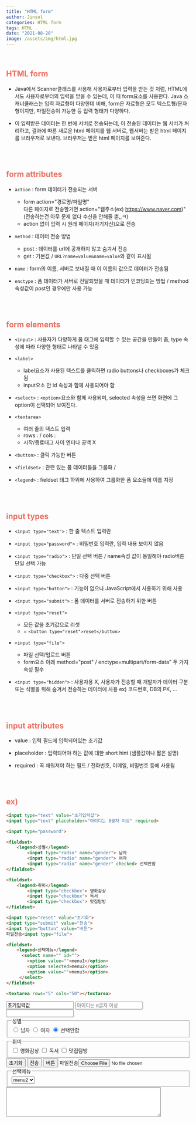 ```yaml
---
title: "HTML form"
author: Jinsol
categories: HTML form
tags: HTML
date: "2021-08-20"
image: /assets/img/html.jpg
---
```


<br>

## <span style="color:#ee6c5d">HTML form</form></span>

- Java에서 Scanner클래스를 사용해 사용자로부터 입력을 받는 것 처럼, HTML에서도 사용자로부터의 입력을 받을 수 있는데, 이 때 form요소를 사용한다.  Java 스캐너클래스는 입력 자료형이 다양한데 비해, form은 자료형은 모두 텍스트형/문자형이지만, 파일전송이 가능한 등 입력 형태가 다양하다.

- 이 입력받은 데이터는 한 번에 서버로 전송되는데, 이 전송된 데이터는 웹 서버가 처리하고, 결과에 따른 새로운 html 페이지를 웹 서버로, 웹서버는 받은 html 페이지를 브라우저로 보낸다. 브라우저는 받은 html 페이지를 보여준다.

<br><br>

## <span style="color:#ee6c5d">form attributes</span>

- `action` : form 데이터가 전송되는 서버
    - form action="경로명/파일명"<br>
다른 페이지로 전송할거면 action="웹주소(ex) https://www.naver.com)"<br>
(전송하는건 아무 문제 없다 수신을 안해줄 뿐,,ㅋ)
    - action 없이 입력 시 원래 페이지(자기자신)으로 전송

- `method` : 데이터 전송 방법
    - post : 데이터를 url에 공개하지 않고 숨겨서 전송
    - get : 기본값 / `URL?name=value&name=value`와 같이 표시됨

- `name` : form의 이름, 서버로 보내질 때 이 이름의 값으로 데이터가 전송됨

- `enctype` : 폼 데이터가 서버로 전달되었을 때 데이터가 인코딩되는 방법 / method 속성값이 post인 경우에만 사용 가능

<br><br>

## <span style="color:#ee6c5d">form elements</span>

- `<input>` : 사용자가 다양하게 폼 태그에 입력할 수 있는 공간을 만들어 줌, type 속성에 따라 다양한 형태로 나타낼 수 있음

- `<label>`
    - label요소가 사용된 텍스트를 클릭하면 radio buttons나 checkboxes가 체크됨
    - input요소 안 id 속성과 함께 사용되어야 함

- `<select>` : `<option>`요소와 함께 사용되며, selected 속성을 쓰면 화면에 그 option이 선택되어 보여진다.

- `<textarea>`
    - 여러 줄의 텍스트 입력
    - rows : / cols : 
    - 시작/종료태그 사이 엔터나 공백 X

- `<button>` : 클릭 가능한 버튼

- `<fieldset>` : 관련 있는 폼 데이터들을 그룹화 / 

- `<legend>` : fieldset 태그 하위에 사용하여 그룹화한 폼 요소들에 이름 지정

<br><br>

## <span style="color:#ee6c5d">input types</span>

- `<input type="text">` : 한 줄 텍스트 입력란

- `<input type="password">` : 비밀번호 입력란, 입력 내용 보이지 않음

- `<input type="radio">` : 단일 선택 버튼 / name속성 값이 동일해야 radio버튼 단일 선택 가능

- `<input type="checkbox">` : 다중 선택 버튼

- `<input type="button">` : 기능이 없으나 JavaScript에서 사용하기 위해 사용

- `<input type="submit">` : 폼 데이터를 서버로 전송하기 위한 버튼

- `<input type="reset">` 
    - 모든 값을 초기값으로 리셋 
    -  = `<button type="reset">reset</button>`

- `<input type="file">` 
    - 파일 선택/업로드 버튼 
    - form요소 아래 method="post" / enctype=multipart/form-data" 두 가지 속성 필수

- `<input type="hidden">` : 사용자용 X, 사용자가 전송할 때 개발자가 데이터 구분 또는 식별을 위해 숨겨서 전송하는 데이터에 사용
    ex) 코드번호, DB의 PK, ...

<br><br>

## <span style="color:#ee6c5d">input attributes</span>

- value : 입력 필드에 입력되어있는 초기값

- placeholder : 입력되어야 하는 값에 대한 short hint (샘플값이나 짧은 설명)

- required : 꼭 채워져야 하는 필드 / 전화번호, 이메일, 비밀번호 등에 사용됨


<br><br>

## <span style="color:#ee6c5d">ex)</span>

```html
<input type="text" value="초기입력값">
<input type="text" placeholder="아이디는 8글자 이상" required>

<input type="password">

<fieldset>
    <legend>성별</legend>
        <input type="radio" name="gender"> 남자
        <input type="radio" name="gender"> 여자
        <input type="radio" name="gender" checked> 선택안함
</fieldset>

<fieldset>
    <legend>취미</legend>
        <input type="checkbox"> 영화감상
        <input type="checkbox"> 독서
        <input type="checkbox"> 맛집탐방
</fieldset>

<input type="reset" value="초기화">
<input type="submit" value="전송">
<input type="button" value="버튼">
파일전송<input type="file">

<fieldset>
    <legend>선택메뉴</legend>
      <select name="" id="">
        <option value="">menu1</option>
        <option selected>menu2</option>
        <option value="">menu3</option>
     </select>
</fieldset>

<textarea rows="5" cols="50"></textarea>
```

<input type="text" value="초기입력값">
<input type="text" placeholder="아이디는 8글자 이상" required>

<input type="password">

<fieldset>
    <legend>성별</legend>
        <input type="radio" name="gender"> 남자
        <input type="radio" name="gender"> 여자
        <input type="radio" name="gender" checked> 선택안함
</fieldset>

<fieldset>
    <legend>취미</legend>
        <input type="checkbox"> 영화감상
        <input type="checkbox"> 독서
        <input type="checkbox"> 맛집탐방
</fieldset>

<input type="reset" value="초기화">
<input type="submit" value="전송">
<input type="button" value="버튼">
파일전송<input type="file">

<fieldset>
    <legend>선택메뉴</legend>
      <select name="" id="">
        <option value="">menu1</option>
        <option selected>menu2</option>
        <option value="">menu3</option>
     </select>
</fieldset>

<textarea rows="5" cols="50"></textarea>